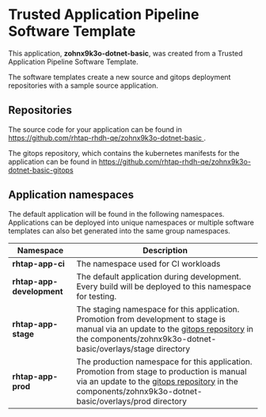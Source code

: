 # Trusted Application Pipeline Software Template

This application, **zohnx9k3o-dotnet-basic**, was created from a Trusted Application Pipeline Software Template.

The software templates create a new source and gitops deployment repositories with a sample source application. 

## Repositories

The source code for your application can be found in [https://github.com/rhtap-rhdh-qe/zohnx9k3o-dotnet-basic ](https://github.com/rhtap-rhdh-qe/zohnx9k3o-dotnet-basic ).
 
The gitops repository, which contains the kubernetes manifests for the application can be found in 
[https://github.com/rhtap-rhdh-qe/zohnx9k3o-dotnet-basic-gitops ](https://github.com/rhtap-rhdh-qe/zohnx9k3o-dotnet-basic-gitops ) 

## Application namespaces 

The default application will be found in the following namespaces. Applications can be deployed into unique namespaces or multiple software templates can also bet generated into the same group namespaces.  

|  Namespace   |  Description   |  
| -------- | -------- |
| **rhtap-app-ci** | The namespace used for CI workloads |
| **rhtap-app-development** | The default application during development. Every build will be deployed to this namespace for testing. |
| **rhtap-app-stage** | The staging namespace for this application. Promotion from development to stage is manual via an update to the [gitops repository](https://github.com/rhtap-rhdh-qe/zohnx9k3o-dotnet-basic-gitops ) in the components/zohnx9k3o-dotnet-basic/overlays/stage directory |
| **rhtap-app-prod** | The production namespace for this application. Promotion from stage to production is manual via an update to the [gitops repository](https://github.com/rhtap-rhdh-qe/zohnx9k3o-dotnet-basic-gitops ) in the components/zohnx9k3o-dotnet-basic/overlays/prod directory |